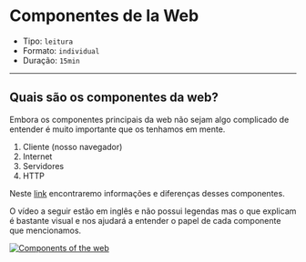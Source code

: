 # Componentes de la Web

- Tipo: `leitura`
- Formato: `individual`
- Duração: `15min`

***

## Quais são os componentes da web?

Embora os componentes principais da web não sejam algo complicado de entender é muito importante que os tenhamos em mente.

1. Cliente (nosso navegador)
2. Internet
3. Servidores
4. HTTP

Neste [link](https://developer.mozilla.org/es/docs/Learn/Common_questions/Pages_sites_servers_and_search_engines) encontraremo informações e diferenças desses componentes.

O vídeo a seguir estão em inglês e não possui legendas mas o que explicam é bastante visual e nos ajudará a entender o papel de cada componente que mencionamos.

[![Components of the web](https://img.youtube.com/vi/kzyfIiVZPJA/0.jpg)](https://youtu.be/kzyfIiVZPJA)

